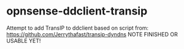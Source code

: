 # opnsense-ddclient-transip
Attempt to add TransIP to ddclient based on script from: https://github.com/Jerrythafast/transip-dyndns
NOTE FINISHED OR USABLE YET!
